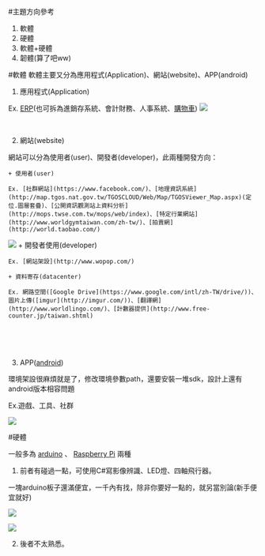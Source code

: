 #主題方向參考
1. 軟體
2. 硬體
3. 軟體+硬體
4. 韌體(算了吧ww)

#軟體
軟體主要又分為應用程式(Application)、網站(website)、APP(android)

1. 應用程式(Application)

  Ex. [ERP](http://www.weberp.org/)(也可拆為進銷存系統、會計財務、人事系統、[購物車](http://www.opencart.idv.tw/))
  ![](http://erp2000.com/images/framework01.jpg)　
    
    　
2. 網站(website)

  網站可以分為使用者(user)、開發者(developer)，此兩種開發方向：

    + 使用者(user)
    
    Ex. [社群網站](https://www.facebook.com/)、[地理資訊系統](http://map.tgos.nat.gov.tw/TGOSCLOUD/Web/Map/TGOSViewer_Map.aspx)(定位.圖層套疊)、[公開資訊觀測站上資料分析](http://mops.twse.com.tw/mops/web/index)、[特定行業網站](http://www.worldgymtaiwan.com/zh-tw/)、[拍賣網](http://world.taobao.com/)
  ![](http://blog.phimedia.tv/images/get-in-social-network-1.jpg)
    + 開發者使用(developer)
    
    Ex. [網站架設](http://www.wopop.com/)

    + 資料寄存(datacenter)
    
    Ex. 網路空間([Google Drive](https://www.google.com/intl/zh-TW/drive/))、圖片上傳([imgur](http://imgur.com/))、[翻譯網](http://www.worldlingo.com/)、[計數器提供](http://www.free-counter.jp/taiwan.shtml)
  　
    
    　
3. APP([android](http://readandplay.pixnet.net/blog/post/140001110-%E7%AC%AC%E4%B8%80%E6%94%AFandroid-app%E7%A8%8B%E5%BC%8F%E6%95%99%E5%AD%B8))

  環境架設很麻煩就是了，修改環境參數path，還要安裝一堆sdk，設計上還有android版本相容問題

  Ex.遊戲、工具、社群
  
  ![](http://www.jmc.edu/exobiz2k16/dev/images/a1.jpg)
  
  
#硬體

  一般多為 [arduino](http://elesson.tc.edu.tw/md221/pluginfile.php/4151/mod_resource/content/1/arduino.pdf) 、 [Raspberry Pi](http://twcn.rs-online.com/web/generalDisplay.html?id=raspberrypi) 兩種

1. 前者有碰過一點，可使用C#寫影像辨識、LED燈、四軸飛行器。

  一塊arduino板子還滿便宜，一千內有找，除非你要好一點的，就另當別論(新手便宜就好)

  ![](https://www.arduino-board.com/images/thumbs/arduino-zero.jpg)

  ![](http://www.diy-robots.com/wp-content/uploads/2012/06/IMG_4905.jpg)
  
 
  
2. 後者不太熟悉。
